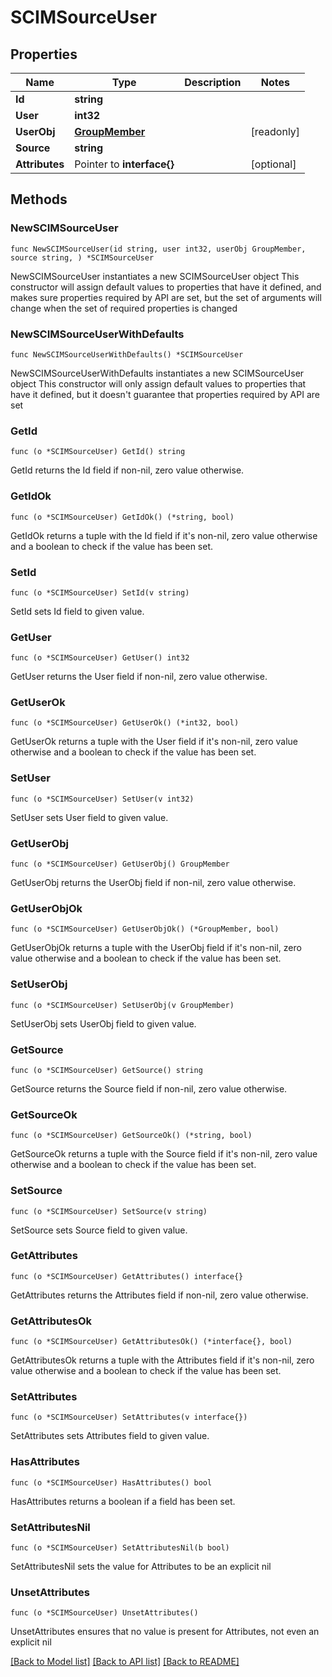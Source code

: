 # SCIMSourceUser

## Properties

Name | Type | Description | Notes
------------ | ------------- | ------------- | -------------
**Id** | **string** |  | 
**User** | **int32** |  | 
**UserObj** | [**GroupMember**](GroupMember.md) |  | [readonly] 
**Source** | **string** |  | 
**Attributes** | Pointer to **interface{}** |  | [optional] 

## Methods

### NewSCIMSourceUser

`func NewSCIMSourceUser(id string, user int32, userObj GroupMember, source string, ) *SCIMSourceUser`

NewSCIMSourceUser instantiates a new SCIMSourceUser object
This constructor will assign default values to properties that have it defined,
and makes sure properties required by API are set, but the set of arguments
will change when the set of required properties is changed

### NewSCIMSourceUserWithDefaults

`func NewSCIMSourceUserWithDefaults() *SCIMSourceUser`

NewSCIMSourceUserWithDefaults instantiates a new SCIMSourceUser object
This constructor will only assign default values to properties that have it defined,
but it doesn't guarantee that properties required by API are set

### GetId

`func (o *SCIMSourceUser) GetId() string`

GetId returns the Id field if non-nil, zero value otherwise.

### GetIdOk

`func (o *SCIMSourceUser) GetIdOk() (*string, bool)`

GetIdOk returns a tuple with the Id field if it's non-nil, zero value otherwise
and a boolean to check if the value has been set.

### SetId

`func (o *SCIMSourceUser) SetId(v string)`

SetId sets Id field to given value.


### GetUser

`func (o *SCIMSourceUser) GetUser() int32`

GetUser returns the User field if non-nil, zero value otherwise.

### GetUserOk

`func (o *SCIMSourceUser) GetUserOk() (*int32, bool)`

GetUserOk returns a tuple with the User field if it's non-nil, zero value otherwise
and a boolean to check if the value has been set.

### SetUser

`func (o *SCIMSourceUser) SetUser(v int32)`

SetUser sets User field to given value.


### GetUserObj

`func (o *SCIMSourceUser) GetUserObj() GroupMember`

GetUserObj returns the UserObj field if non-nil, zero value otherwise.

### GetUserObjOk

`func (o *SCIMSourceUser) GetUserObjOk() (*GroupMember, bool)`

GetUserObjOk returns a tuple with the UserObj field if it's non-nil, zero value otherwise
and a boolean to check if the value has been set.

### SetUserObj

`func (o *SCIMSourceUser) SetUserObj(v GroupMember)`

SetUserObj sets UserObj field to given value.


### GetSource

`func (o *SCIMSourceUser) GetSource() string`

GetSource returns the Source field if non-nil, zero value otherwise.

### GetSourceOk

`func (o *SCIMSourceUser) GetSourceOk() (*string, bool)`

GetSourceOk returns a tuple with the Source field if it's non-nil, zero value otherwise
and a boolean to check if the value has been set.

### SetSource

`func (o *SCIMSourceUser) SetSource(v string)`

SetSource sets Source field to given value.


### GetAttributes

`func (o *SCIMSourceUser) GetAttributes() interface{}`

GetAttributes returns the Attributes field if non-nil, zero value otherwise.

### GetAttributesOk

`func (o *SCIMSourceUser) GetAttributesOk() (*interface{}, bool)`

GetAttributesOk returns a tuple with the Attributes field if it's non-nil, zero value otherwise
and a boolean to check if the value has been set.

### SetAttributes

`func (o *SCIMSourceUser) SetAttributes(v interface{})`

SetAttributes sets Attributes field to given value.

### HasAttributes

`func (o *SCIMSourceUser) HasAttributes() bool`

HasAttributes returns a boolean if a field has been set.

### SetAttributesNil

`func (o *SCIMSourceUser) SetAttributesNil(b bool)`

 SetAttributesNil sets the value for Attributes to be an explicit nil

### UnsetAttributes
`func (o *SCIMSourceUser) UnsetAttributes()`

UnsetAttributes ensures that no value is present for Attributes, not even an explicit nil

[[Back to Model list]](../README.md#documentation-for-models) [[Back to API list]](../README.md#documentation-for-api-endpoints) [[Back to README]](../README.md)


